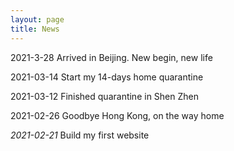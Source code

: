 ```yaml
---
layout: page
title: News
---
```




2021-3-28 Arrived in Beijing. New begin, new life



2021-03-14 Start my 14-days home quarantine



2021-03-12 Finished quarantine in Shen Zhen



2021-02-26 Goodbye Hong Kong, on the way home



*2021-02-21*  Build my first website

